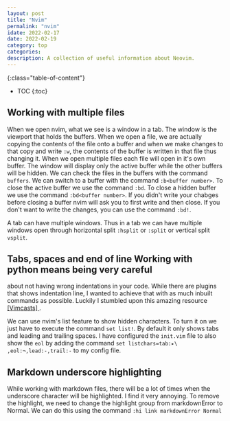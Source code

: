```yaml
--- 
layout: post 
title: "Nvim" 
permalink: "nvim"
idate: 2022-02-17
date: 2022-02-19
category: top
categories: 
description: A collection of useful information about Neovim.
---
```


{:class="table-of-content"}
* TOC 
{:toc}

## Working with multiple files

When we open nvim, what we see is a window in a tab. The window is the viewport
that holds the buffers. When we open a file, we are actually copying the
contents of the file onto a buffer and when we make changes to that copy and
write `:w`, the contents of the buffer is written in that file thus changing it.
When we open multiple files each file will open in it's own buffer. The window
will display only the active buffer while the other buffers will be hidden. We
can check the files in the buffers with the command `buffers`. We can switch to
a buffer with the command `:b<buffer number>`. To close the active buffer we use
the command `:bd`. To close a hidden buffer we use the command `:bd<buffer
number>`. If you didn't write your chabges before closing a buffer nvim will ask
you to first write and then close. If you don't want to write the changes, you
can use the command `:bd!`.

A tab can have multiple windows. Thus in a tab we can have multiple windows open
through horizontal split `:hsplit` or `:split` or vertical split `vsplit`.

## Tabs, spaces and end of line Working with python means being very careful
about not having wrong indentations in your code. While there are plugins that
shows indentation line, I wanted to achieve that with as much inbuilt commands
as possible. Luckily I stumbled upon this amazing resource [ [Vimcasts] ](
http://vimcasts.org/episodes/page/8/ ).

We can use nvim's list feature to show hidden characters. To turn it on we just
have to execute the command `set list!`. By default it only shows tabs and
leading and trailing spaces. I have configured the `init.vim` file to also show
the `eol` by adding the command `set listchars=tab:▸\ ,eol:¬,lead:-,trail:-` to
my config file.

## Markdown underscore highlighting

While working with markdown files, there will be a lot of times when the
underscore character will be highlighted. I find it very annoying. To remove the
highlight, we need to change the highlight group from markdownError to Normal.
We can do this using the command `:hi link markdownError Normal`
